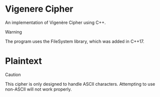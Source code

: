 # Vigenere Cipher
An implementation of Vigenère Cipher using C++.
> [!Warning]
> The program uses the FileSystem library, which was added in C++17.

# Plaintext
> [!Caution]
> This cipher is only designed to handle ASCII characters.
> Attempting to use non-ASCII will not work properly.